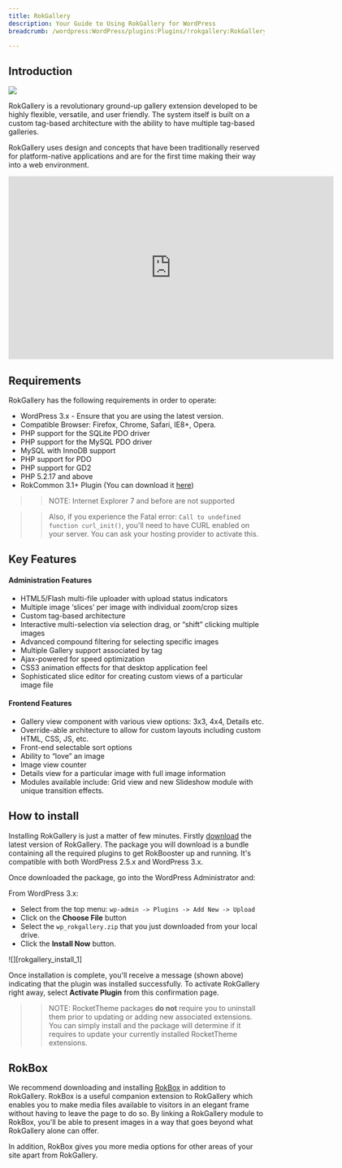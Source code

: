 ```yaml
---
title: RokGallery
description: Your Guide to Using RokGallery for WordPress
breadcrumb: /wordpress:WordPress/plugins:Plugins/!rokgallery:RokGallery

---
```


Introduction
-----
![][featured]

RokGallery is a revolutionary ground-up gallery extension developed to be highly flexible, versatile, and user friendly. The system itself is built on a custom tag-based architecture with the ability to have multiple tag-based galleries.

RokGallery uses design and concepts that have been traditionally reserved for platform-native applications and are for the first time making their way into a web environment.

<iframe width="640" height="360" src="http://www.youtube.com/embed/zUTwqSrFEoM" frameborder="0" allowfullscreen></iframe>

Requirements
------------
RokGallery has the following requirements in order to operate:

* WordPress 3.x - Ensure that you are using the latest version.
* Compatible Browser: Firefox, Chrome, Safari, IE8+, Opera.
* PHP support for the SQLite PDO driver
* PHP support for the MySQL PDO driver
* MySQL with InnoDB support
* PHP support for PDO
* PHP support for GD2
* PHP 5.2.17 and above
* RokCommon 3.1+ Plugin (You can download it [here][rokgallery_download])

>> NOTE: Internet Explorer 7 and before are not supported

>> Also, if you experience the Fatal error: `Call to undefined function curl_init()`, you'll need to have CURL enabled on your server. You can ask your hosting provider to activate this.

Key Features
------------
#### Administration Features
* HTML5/Flash multi-file uploader with upload status indicators
* Multiple image ‘slices’ per image with individual zoom/crop sizes
* Custom tag-based architecture
* Interactive multi-selection via selection drag, or “shift” clicking multiple images
* Advanced compound filtering for selecting specific images
* Multiple Gallery support associated by tag
* Ajax-powered for speed optimization
* CSS3 animation effects for that desktop application feel
* Sophisticated slice editor for creating custom views of a particular image file

#### Frontend Features
* Gallery view component with various view options: 3x3, 4x4, Details etc.
* Override-able architecture to allow for custom layouts including custom HTML, CSS, JS, etc.
* Front-end selectable sort options
* Ability to “love” an image
* Image view counter
* Details view for a particular image with full image information
* Modules available include: Grid view and new Slideshow module with unique transition effects.

How to install
--------------
Installing RokGallery is just a matter of few minutes. Firstly [download][rokgallery_download] the latest version of RokGallery. The package you will download is a bundle containing all the required plugins to get RokBooster up and running. It's compatible with both WordPress 2.5.x and WordPress 3.x.

Once downloaded the package, go into the WordPress Administrator and:

From WordPress 3.x:

* Select from the top menu: `wp-admin -> Plugins -> Add New -> Upload`
* Click on the **Choose File** button
* Select the `wp_rokgallery.zip` that you just downloaded from your local drive.
* Click the **Install Now** button.

![][rokgallery_install_1]

Once installation is complete, you'll receive a message (shown above) indicating that the plugin was installed successfully. To activate RokGallery right away, select **Activate Plugin** from this confirmation page.

>> NOTE: RocketTheme packages **do not** require you to uninstall them prior to updating or adding new associated extensions. You can simply install and the package will determine if it requires to update your currently installed RocketTheme extensions.

RokBox
-----
We recommend downloading and installing [RokBox][rokbox] in addition to RokGallery. RokBox is a useful companion extension to RokGallery which enables you to make media files available to visitors in an elegant frame without having to leave the page to do so. By linking a RokGallery module to RokBox, you'll be able to present images in a way that goes beyond what RokGallery alone can offer.

In addition, RokBox gives you more media options for other areas of your site apart from RokGallery.

[featured]: assets/wp_rokgallery.png
[rokgallery_download]: http://www.rockettheme.com/wordpress-downloads/plugins/club/2837-rokgallery
[rokbox]: ../rokbox/
[admin1]: assets/wp_rokgallery_admin_1.png
[admin2]: assets/wp_rokgallery_admin_2.png
[admin3]: assets/wp_rokgallery_admin_3.png
[admin4]: assets/wp_rokgallery_admin_4.png
[install]: assets/wp_rokgallery_install.png
[install2]: assets/wp_rokgallery_install_1.png
[page1]: assets/wp_rokgallery_page_1.png
[page2]: assets/wp_rokgallery_page_2.png
[page3]: assets/wp_rokgallery_page_3.png
[page4]: assets/wp_rokgallery_page_4.png
[settings]: assets/wp_rokgallery_settings.png
[widget1]: assets/wp_rokgallery_widget_1.png
[widget2]: assets/wp_rokgallery_widget_2.png
[widget3]: assets/wp_rokgallery_widget_3.png
[widget4]: assets/wp-rokgallery_widget_4.png